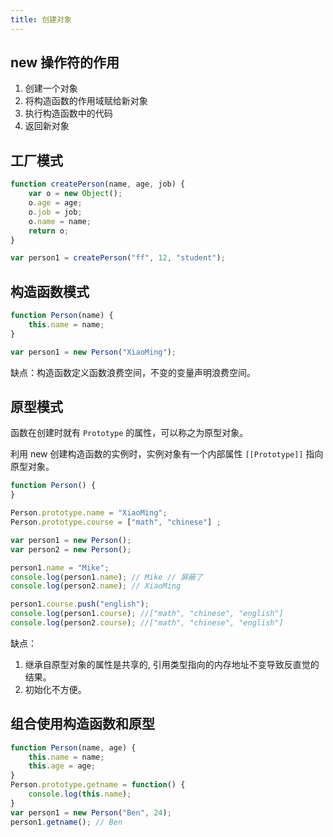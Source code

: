 ```yaml
---
title: 创建对象
---
```


## new 操作符的作用

1. 创建一个对象
1. 将构造函数的作用域赋给新对象
1. 执行构造函数中的代码
1. 返回新对象

## 工厂模式

```javascript
function createPerson(name, age, job) {
    var o = new Object();
    o.age = age;
    o.job = job;
    o.name = name;
    return o;
}

var person1 = createPerson("ff", 12, "student");
```

## 构造函数模式

```javascript
function Person(name) {
    this.name = name;
}

var person1 = new Person("XiaoMing");
```

缺点：构造函数定义函数浪费空间，不变的变量声明浪费空间。

## 原型模式

函数在创建时就有 `Prototype` 的属性，可以称之为原型对象。

利用 new 创建构造函数的实例时，实例对象有一个内部属性 `[[Prototype]]` 指向原型对象。

```javascript
function Person() {
}

Person.prototype.name = "XiaoMing";
Person.prototype.course = ["math", "chinese"] ;

var person1 = new Person();
var person2 = new Person();

person1.name = "Mike";
console.log(person1.name); // Mike // 屏蔽了
console.log(person2.name); // XiaoMing

person1.course.push("english");
console.log(person1.course); //["math", "chinese", "english"]
console.log(person2.course); //["math", "chinese", "english"]
```

缺点：

1. 继承自原型对象的属性是共享的, 引用类型指向的内存地址不变导致反直觉的结果。
1. 初始化不方便。

## 组合使用构造函数和原型

```javascript
function Person(name, age) {
    this.name = name;
    this.age = age;
}
Person.prototype.getname = function() {
    console.log(this.name);
}
var person1 = new Person("Ben", 24);
person1.getname(); // Ben
```

